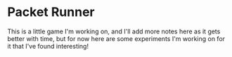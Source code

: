 # Packet Runner

This is a little game I'm working on, and I'll add more notes here as it gets
better with time, but for now here are some experiments I'm working on for it
that I've found interesting!
